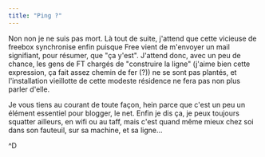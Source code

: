 ```yaml
---
title: "Ping ?"
---
```


Non non je ne suis pas mort. Là tout de suite, j'attend que cette vicieuse de
freebox synchronise enfin puisque Free vient de m'envoyer un mail signifiant,
pour résumer, que "ça y'est". J'attend donc, avec un peu de chance, les gens
de FT chargés de "construire la ligne" (j'aime bien cette expression, ça fait
assez chemin de fer (?)) ne se sont pas plantés, et l'installation vieillotte
de cette modeste résidence ne fera pas non plus parler d'elle.

Je vous tiens au courant de toute façon, hein parce que c'est un peu un
élément essentiel pour blogger, le net. Enfin je dis ça, je peux toujours
squatter ailleurs, en wifi ou au taff, mais c'est quand même mieux chez soi
dans son fauteuil, sur sa machine, et sa ligne...

^D

